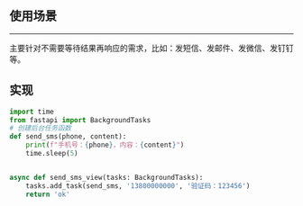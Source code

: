## 使用场景
---
主要针对不需要等待结果再响应的需求，比如：发短信、发邮件、发微信、发钉钉等。

## 实现
```python
import time
from fastapi import BackgroundTasks
# 创建后台任务函数
def send_sms(phone, content):
    print(f"手机号：{phone}，内容：{content}")
    time.sleep(5)


async def send_sms_view(tasks: BackgroundTasks):
    tasks.add_task(send_sms, '13800000000', '验证码：123456')
    return 'ok'
```


